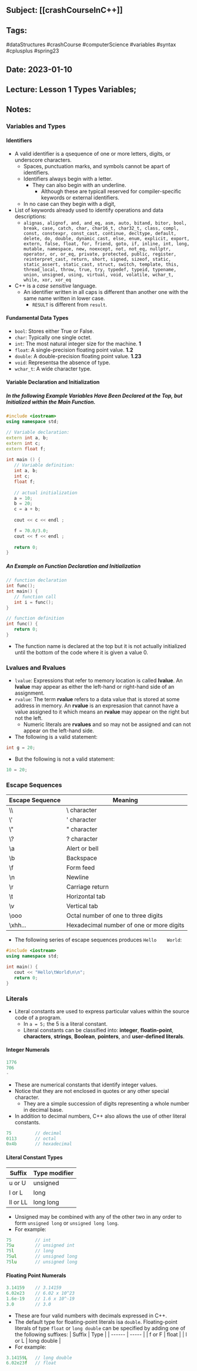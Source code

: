 ## Subject: [[crashCourseInC++]]
## Tags:
#dataStructures #crashCourse #computerScience #variables #syntax #cplusplus #spring23
## Date: 2023-01-10
## Lecture: Lesson 1 Types Variables;

## Notes:
### Variables and Types
#### Identifiers
- A valid identifier is a qsequence of one or more letters, digits, or underscore characters.
	- Spaces, punctuation marks, and symbols cannot be apart of identifiers.
	- Identifiers always begin with a letter.
		- They can also begin with an underline.
			- Although these are typicall reserved for compiler-specific keywords or external identifiers.
	- In no case can they begin with a digit,
- List of keywords already used to identify operations and data descriptions:
	- `alignas, alignof, and, and_eq, asm, auto, bitand, bitor, bool, break, case, catch, char, char16_t, char32_t, class, compl, const, constexpr, const_cast, continue, decltype, default, delete, do, double, dynamic_cast, else, enum, explicit, export, extern, false, float, for, friend, goto, if, inline, int, long, mutable, namespace, new, noexcept, not, not_eq, nullptr, operator, or, or_eq, private, protected, public, register, reinterpret_cast, return, short, signed, sizeof, static, static_assert, static_cast, struct, switch, template, this, thread_local, throw, true, try, typedef, typeid, typename, union, unsigned, using, virtual, void, volatile, wchar_t, while, xor, xor_eq`
- C++ is a *case sensitive* language.
	- An identifier written in all caps is different than another one with the same name written in lower case.
		- `RESULT` is different from `result`.

#### Fundamental Data Types
- `bool`: Stores either True or False.
- `char`: Typically one single octet.
- `int`: The most natural integer size for the machine. **1**
- `float`: A single-precision floating point value. **1.2**
- `double`: A double-precision floating point value. **1.23** 
- `void`: Representsa the absence of type.
- `wchar_t`: A wide character type.

#### Variable Declaration and Initialization
##### In the following Example Variables Have Been Declared at the Top, but Initialized within the Main Function.
```c++
#include <iostream>
using namespace std;

// Variable declaration:
extern int a, b;
extern int c;
extern float f;
  
int main () {
   // Variable definition:
   int a, b;
   int c;
   float f;
 
   // actual initialization
   a = 10;
   b = 20;
   c = a + b;
 
   cout << c << endl ;

   f = 70.0/3.0;
   cout << f << endl ;
 
   return 0;
}
```

##### An Example on Function Declaration and Initialization
```c++
// function declaration
int func();
int main() {
   // function call
   int i = func();
}

// function definition
int func() {
   return 0;
}
```
- The function name is declared at the top but it is not actually initialized until the bottom of the code where it is given a value 0.

### Lvalues and Rvalues
- `lvalue`: Expressions that refer to memory location is called **lvalue**. An **lvalue** may appear as either the left-hand or right-hand side of an assignment.
- `rvalue`: The term **rvalue** refers to a data value that is stored at some address in memory. An **rvalue** is an expresasion that cannot have a value assigned to it which means an **rvalue** may appear on the right but not the left.
	- Numeric literals are **rvalues** and so may not be assigned and can not appear on the left-hand side.
- The following is a valid statement:
```c++
int g = 20;
```
- But the following is not a valid statement:
```c++
10 = 20;
```

### Escape Sequences
| Escape Sequence | Meaning                             |
| --------------- | ----------------------------------- |
| \\\\            | \\ character                        |
| \\'             | ' character                         |
| \\"             | " character                         |
| \\?             | ? character                         |
| \\a             | Alert or bell                       |
| \\b             | Backspace                           |
| \\f             | Form feed                           |
| \\n             | Newline                             |
| \\r             | Carriage return                     |
| \\t             | Horizontal tab                      |
| \\v             | Vertical tab                        |
| \\ooo           | Octal number of one to three digits |
| \\xhh...        | Hexadecimal number of one or more digits                                    |
- The following series of escape sequences produces `Hello    World`:
```c++
#include <iostream>
using namespace std;

int main() {
   cout << "Hello\tWorld\n\n";
   return 0;
}
```

### Literals
- Literal constants are used to express particular values within the source code of a program.
	- In `a = 5;` the 5 is a literal constant.
	- Literal constants can be classified into: **integer**, **floatin-point**, **characters**, **strings**, **Boolean**, **pointers**, and **user-defined literals**.

#### Integer Numerals
```c++
1776
706
-
```
- These are numerical constants that identify integer values.
- Notice that they are not enclosed in quotes or any other special character.
	- They are a simple succession of digits representing a whole number in decimal base.
- In addition to decimal numbers, C++ also allows the use of other literal constants.
```c++
75         // decimal
0113       // octal
0x4b       // hexadecimal
```

#### Literal Constant Types
| Suffix   | Type modifier |
| -------- | ------------- |
| u or U   | unsigned      |
| l or L   | long          |
| ll or LL | long long              |
- Unsigned may be combined with any of the other two in any order to form `unsigned long` or `unsigned long long`.
- For example:
```c++
75         // int
75u        // unsigned int
75l        // long
75ul       // unsigned long 
75lu       // unsigned long 
```

#### Floating Point Numerals
```c++
3.14159    // 3.14159
6.02e23    // 6.02 x 10^23
1.6e-19    // 1.6 x 10^-19
3.0        // 3.0  
```
- These are four valid numbers with decimals expressed in C++.
- The default type for floating-point literals isa `double`. Floating-point literals of type `float` or `long double` can be specified by adding one of the following suffixes:
| Suffix | Type  |
| ------ | ----- |
| f or F | float |
| l or L | long double      |
- For example:
```c++
3.14159L   // long double
6.02e23f   // float  
```
